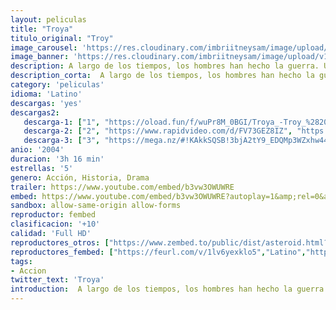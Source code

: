 ```yaml
---
layout: peliculas
title: "Troya"
titulo_original: "Troy"
image_carousel: 'https://res.cloudinary.com/imbriitneysam/image/upload/v1546629726/troya-poster-min.jpg'
image_banner: 'https://res.cloudinary.com/imbriitneysam/image/upload/v1546629730/troya-banner-min.jpg'
description: A largo de los tiempos, los hombres han hecho la guerra. Unos por poder, otros por gloria o por honor - y algunos por amor. En la antigua Grecia, la pasión de dos de los amantes más legendarios de la historia, Paris, príncipe de Troya y Helena, reina de Esparta, desencadena una guerra que asolará una civilización. El robo de Helena a su esposo, el rey Menelao, por parte de Paris es un insulto que no se puede tolerar. El orgullo familiar establece que una afrenta a Menelao es una afrenta a su hermano Agamenón, el poderoso rey de Micenas, que no tarda en reunir a todas las grandes tribus de Grecia para recuperar a Helena de manos de los troyanos y defender el honor de su hermano. La verdad es que la lucha por el honor por parte de Agamenón está corrompida por su incontenible codicia - necesita el control de Troya para asegurarse la supremacía de su ya vasto imperio. La ciudad amurallada, bajo el mando del rey Príamo y defendida por el poderoso príncipe Héctor, es una fortaleza en la que ningún ejército ha sido capaz de penetrar. Sólo un hombre se erige en la clave para la victoria o la derrota de Troya - Aquiles, considerado el más grande guerrero vivo. Arrogante, rebelde y aparentemente invencible, Aquiles no siente lealtad hacia nadie ni hacia nada, excepto a su propia gloria. Es su insaciable ansia de fama eterna lo que le lleva a atacar las puertas de Troya bajo el estandarte de Agamenón - pero será el amor el que finalmente decida su destino. Dos mundos irán a la guerra por el honor y el poder. Miles de hombres morirán en su lucha por alcanzar la gloria. Y, por amor, una nación quedará reducida a cenizas.
description_corta:  A largo de los tiempos, los hombres han hecho la guerra. Unos por poder, otros por gloria o por honor - y algunos por amor. En la antigua Grecia, la pasión de dos de los amantes más legendarios de la historia, Paris, príncipe de Troya y Helena, reina de..
category: 'peliculas'
idioma: 'Latino'
descargas: 'yes'
descargas2:
   descarga-1: ["1", "https://oload.fun/f/wuPr8M_0BGI/Troya_-Troy_%282004%29.MP4.mp4", "https://www.google.com/s2/favicons?domain=openload.co","OpenLoad","https://res.cloudinary.com/imbriitneysam/image/upload/v1541473684/mexico.png", "Latino", "Full HD"]
   descarga-2: ["2", "https://www.rapidvideo.com/d/FV73GEZ8IZ", "https://www.google.com/s2/favicons?domain=www.rapidvideo.com","RapidVideo","https://res.cloudinary.com/imbriitneysam/image/upload/v1541473684/mexico.png", "Latino", "Full HD"]
   descarga-3: ["3", "https://mega.nz/#!KAkkSQSB!3bjA2tY9_EDQMp3WZxhw44GSsYjSBsxnFNfsklHJ-to", "https://www.google.com/s2/favicons?domain=mega.nz","Mega","https://res.cloudinary.com/imbriitneysam/image/upload/v1541473684/mexico.png", "Latino", "Full HD"]
anio: '2004'
duracion: '3h 16 min'
estrellas: '5'
genero: Acción, Historia, Drama
trailer: https://www.youtube.com/embed/b3vw3OWUWRE
embed: https://www.youtube.com/embed/b3vw3OWUWRE?autoplay=1&amp;rel=0&amp;hd=1&border=0&wmode=opaque&enablejsapi=1&modestbranding=1&controls=1&showinfo=0
sandbox: allow-same-origin allow-forms
reproductor: fembed
clasificacion: '+10'
calidad: 'Full HD'
reproductores_otros: ["https://www.zembed.to/public/dist/asteroid.html?id=329ac02e08bab2a4b9f0f0fe3a14b206&title=Troy","Latino","https://gdriveplayer.me/embed2.php?link=opdBoFq5ycdudpF70jbqEwu%252FKygSl3rsO0WA0wq6WdCQWh7FXgcLlb0yPxlKMclC85wpdEKg0BNZT8ywSt%252F5yS0M15hzVEx%252BNYbXUkYXZFrDQyVj9QuUUpWOCBQ11W6IK7tzfouszK3iey3uZElTniisUQw%252BIJTQXVYQOM25yhegbhOZDm60pjnWALKCqeoztAotzOJzavc2GSGkcyUqJ2","Latino","https://mstream.website/63ej5lwqv6lp","Latino"]
reproductores_fembed: ["https://feurl.com/v/1lv6yexklo5","Latino","https://feurl.com/v/40ox4g6ly98","Latino"]
tags:
- Accion
twitter_text: 'Troya'
introduction:  A largo de los tiempos, los hombres han hecho la guerra. Unos por poder, otros por gloria o por honor - y algunos por amor. En la antigua Grecia, la pasión de dos de los amantes más legendarios de la historia, Paris, príncipe de Troya y Helena, reina de..
---
```












